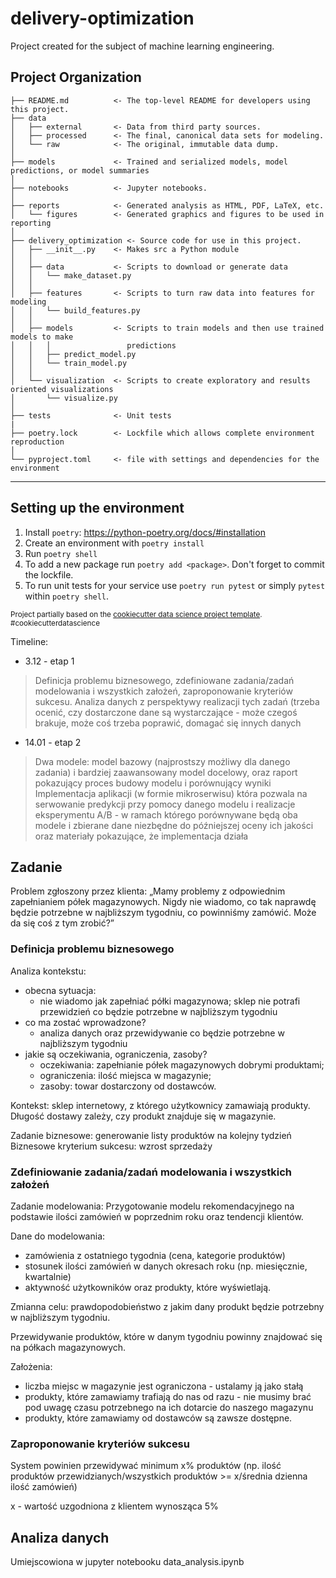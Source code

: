 # delivery-optimization
Project created for the subject of machine learning engineering.

Project Organization
------------

    ├── README.md          <- The top-level README for developers using this project.
    ├── data
    │   ├── external       <- Data from third party sources.
    │   ├── processed      <- The final, canonical data sets for modeling.
    │   └── raw            <- The original, immutable data dump.
    │
    ├── models             <- Trained and serialized models, model predictions, or model summaries
    │
    ├── notebooks          <- Jupyter notebooks.
    │
    ├── reports            <- Generated analysis as HTML, PDF, LaTeX, etc.
    │   └── figures        <- Generated graphics and figures to be used in reporting
    │
    ├── delivery_optimization <- Source code for use in this project.
    │   ├── __init__.py    <- Makes src a Python module
    │   │
    │   ├── data           <- Scripts to download or generate data
    │   │   └── make_dataset.py
    │   │
    │   ├── features       <- Scripts to turn raw data into features for modeling
    │   │   └── build_features.py
    │   │
    │   ├── models         <- Scripts to train models and then use trained models to make
    │   │   │                 predictions
    │   │   ├── predict_model.py
    │   │   └── train_model.py
    │   │
    │   └── visualization  <- Scripts to create exploratory and results oriented visualizations
    │       └── visualize.py
    │
    ├── tests              <- Unit tests
    |
    ├── poetry.lock        <- Lockfile which allows complete environment reproduction
    │
    └── pyproject.toml     <- file with settings and dependencies for the environment


--------


Setting up the environment
------------

1. Install `poetry`: https://python-poetry.org/docs/#installation
2. Create an environment with `poetry install`
3. Run `poetry shell`
4. To add a new package run `poetry add <package>`. Don't forget to commit the lockfile.
5. To run unit tests for your service use `poetry run pytest` or simply `pytest` within `poetry shell`.

<p><small>Project partially based on the <a target="_blank" href="https://drivendata.github.io/cookiecutter-data-science/">cookiecutter data science project template</a>. #cookiecutterdatascience</small></p>


Timeline:
* 3.12 - etap 1
> Definicja problemu biznesowego, zdefiniowane zadania/zadań modelowania i wszystkich założeń, zaproponowanie kryteriów sukcesu. 
> Analiza danych z perspektywy realizacji tych zadań (trzeba ocenić, czy dostarczone dane są wystarczające - może czegoś brakuje, może coś trzeba poprawić, domagać się innych danych
* 14.01 - etap 2
> Dwa modele: model bazowy (najprostszy możliwy dla danego zadania) i bardziej zaawansowany model docelowy, oraz raport pokazujący proces budowy modelu i porównujący wyniki
> Implementacja aplikacji (w formie mikroserwisu) która pozwala na serwowanie predykcji przy pomocy danego modelu i realizacje eksperymentu A/B - w ramach którego porównywane będą oba modele i zbierane dane niezbędne do późniejszej oceny ich jakości oraz materiały pokazujące, że implementacja działa

## Zadanie

Problem zgłoszony przez klienta: „Mamy problemy z odpowiednim zapełnianiem półek magazynowych. Nigdy nie wiadomo, co tak naprawdę będzie potrzebne w najbliższym tygodniu, co powinniśmy zamówić. Może da się coś z tym zrobić?”

### Definicja problemu biznesowego

Analiza kontekstu: 
- obecna sytuacja: 
    - nie wiadomo jak zapełniać półki magazynowa; sklep nie potrafi przewidzień co będzie potrzebne w najbliższym tygodniu
- co ma zostać wprowadzone? 
    - analiza danych oraz przewidywanie co będzie potrzebne w najbliższym tygodniu
- jakie są oczekiwania, ograniczenia, zasoby? 
    -  oczekiwania: zapełnianie półek magazynowych dobrymi produktami; 
    -  ograniczenia: ilość miejsca w magazynie; 
    -  zasoby: towar dostarczony od dostawców.

Kontekst: sklep internetowy, z którego użytkownicy zamawiają produkty. Długość dostawy zależy, czy produkt znajduje się w magazynie.

Zadanie biznesowe: generowanie listy produktów na kolejny tydzień
Biznesowe kryterium sukcesu: wzrost sprzedaży

### Zdefiniowanie zadania/zadań modelowania i wszystkich założeń
Zadanie modelowania:
Przygotowanie modelu rekomendacyjnego na podstawie ilości zamówień w poprzednim roku oraz tendencji klientów.

Dane do modelowania:
- zamówienia z ostatniego tygodnia (cena, kategorie produktów)
- stosunek ilości zamówień w danych okresach roku (np. miesięcznie, kwartalnie)
- aktywność użytkowników oraz produkty, które wyświetlają.

Zmianna celu: prawdopodobieństwo z jakim dany produkt będzie potrzebny w najbliższym tygodniu.

Przewidywanie produktów, które w danym tygodniu powinny znajdować się na półkach magazynowych.

Założenia:
- liczba miejsc w magazynie jest ograniczona - ustalamy ją jako stałą
- produkty, które zamawiamy trafiają do nas od razu - nie musimy brać pod uwagę czasu potrzebnego na ich dotarcie do naszego magazynu
- produkty, które zamawiamy od dostawców są zawsze dostępne.
### Zaproponowanie kryteriów sukcesu

System powinien przewidywać minimum x% produktów (np. ilość produktów przewidzianych/wszystkich produktów >= x/średnia dzienna ilość zamówień)

x - wartość uzgodniona z klientem wynosząca 5%

## Analiza danych

Umiejscowiona w jupyter notebooku data_analysis.ipynb
